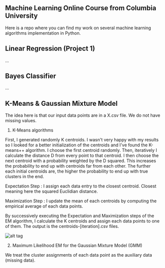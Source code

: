 ## Machine Learning Online Course from **Columbia University**

Here is a repo where you can find my work on several machine learning algorithms implementation in Python.

## Linear Regression (Project 1)

...

## Bayes Classifier

...

## K-Means & Gaussian Mixture Model

The idea here is that our input data points are in a X.csv file. We do not have missing values.

1.  K-Means algorithms

First, I generated randomly K centroids. I wasn't very happy with my results so I looked for a better initialization of the centroids and I've found the K-means++ algorithm.
I choose the first centroid randomly. Then, iteratively I calculate the distance D from every point to that centroid. I then choose the next centroid with a probability weighted by the D squared. This increases the probability to end up with centroids far from each other. The further each initial centroids are, the higher the probability to end up with true clusters in the end.

Expectation Step : I assign each data entry to the closest centroid. Closest meaning here the squared Euclidian distance.

Maximization Step : I update the mean of each centroids by computing the empirical average of each data points.

By successively executing the Expectation and Maximization steps of the EM algorithm, I calculate the K centroids and assign each data points to one of them.
The output is the centroids-[iteration].csv files.


![alt tag](https://github.com/Labonneguigue/Machine-Learning/tree/master/Images/kmeans.png)


2.  Maximum Likelihood EM for the Gaussian Mixture Model (GMM)

We treat the cluster assignments of each data point as the auxiliary data (missing data).
